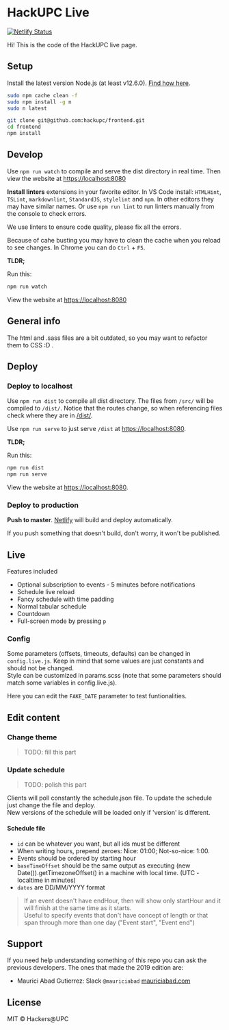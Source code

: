 # HackUPC Live

[![Netlify Status](https://api.netlify.com/api/v1/badges/71c013e3-dd84-4bc9-b55e-548fd0b8666d/deploy-status)](https://app.netlify.com/sites/hackupc-live/deploys)

Hi! This is the code of the HackUPC live page.

## Setup

Install the latest version Node.js (at least v12.6.0). [Find how here](https://nodejs.org/en/download/package-manager/).

```sh
sudo npm cache clean -f
sudo npm install -g n
sudo n latest
```

```sh
git clone git@github.com:hackupc/frontend.git
cd frontend
npm install
```

## Develop

Use `npm run watch` to compile and serve the dist directory in real time. Then view the website at [https://localhost:8080](https://localhost:8080)

**Install linters** extensions in your favorite editor. In VS Code install: `HTMLHint`, `TSLint`, `markdownlint`, `StandardJS`, `stylelint` and `npm`. In other editors they may have similar names.
Or use `npm run lint` to run linters manually from the console to check errors.

We use linters to ensure code quality, please fix all the errors.

Because of cahe busting you may have to clean the cache when you reload to see changes. In Chrome you can do `Ctrl` + `F5`.

**TLDR;**

Run this:

```sh
npm run watch
```

View the website at [https://localhost:8080](https://localhost:8080)

## General info

The html and .sass files are a bit outdated, so you may want to refactor them to CSS :D .

## Deploy

### Deploy to localhost

Use `npm run dist` to compile all dist directory.
The files from `/src/` will be compiled to `/dist/`. Notice that the routes change, so when referencing files check where they are in [/dist/](/dist/]).

Use `npm run serve` to just serve `/dist` at [https://localhost:8080](https://localhost:8080).

**TLDR;**

Run this:

```sh
npm run dist
npm run serve
```

View the website at [https://localhost:8080](https://localhost:8080).

### Deploy to production

**Push to master**. [Netlify](https://app.netlify.com/sites/hackupc-live) will build and deploy automatically.

If you push something that doesn't build, don't worry, it won't be published.

## Live

Features included

- Optional subscription to events - 5 minutes before notifications
- Schedule live reload
- Fancy schedule with time padding
- Normal tabular schedule
- Countdown
- Full-screen mode by pressing `p`

### Config

Some parameters (offsets, timeouts, defaults) can be changed in `config.live.js`. Keep in mind that some values are just constants and should not be changed.  
Style can be customized in params.scss (note that some parameters should match some variables in config.live.js).

Here you can edit the `FAKE_DATE` parameter to test funtionalities.

## Edit content

### Change theme

> TODO: fill this part

### Update schedule

> TODO: polish this part

Clients will poll constantly the schedule.json file. To update the schedule just change the file and deploy.  
New versions of the schedule will be loaded only if 'version' is different.

#### Schedule file

- `id` can be whatever you want, but all ids must be different  
- When writing hours, prepend zeroes: Nice: 01:00; Not-so-nice: 1:00.  
- Events should be ordered by starting hour  
- `baseTimeOffset` should be the same output as executing (new Date()).getTimezoneOffset() in a machine with local time. (UTC - localtime in minutes)  
- `dates` are DD/MM/YYYY format  

> If an event doesn't have endHour, then will show only startHour and it will finish at the same time as it starts.  
Useful to specify events that don't have concept of length or that span through more than one day ("Event start", "Event end")

## Support

If you need help understanding something of this repo you can ask the previous developers. The ones that made the 2019 edition are:

- Maurici Abad Gutierrez: Slack `@mauriciabad` [mauriciabad.com](https://mauriciabad.com/)

## License

MIT © Hackers@UPC
